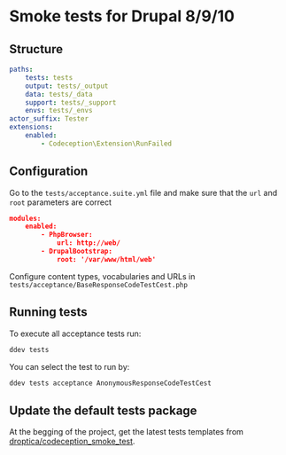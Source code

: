 # Smoke tests for Drupal 8/9/10

## Structure
```yml
paths:
    tests: tests
    output: tests/_output
    data: tests/_data
    support: tests/_support
    envs: tests/_envs
actor_suffix: Tester
extensions:
    enabled:
        - Codeception\Extension\RunFailed
```

## Configuration

Go to the `tests/acceptance.suite.yml` file and make sure that the `url` and `root` parameters are correct

```json
modules:
    enabled:
        - PhpBrowser:
            url: http://web/
        - DrupalBootstrap:
            root: '/var/www/html/web'
```

Configure content types, vocabularies and URLs in `tests/acceptance/BaseResponseCodeTestCest.php`

## Running tests

To execute all acceptance tests run:

```bash
ddev tests
```

You can select the test to run by:

```bash
ddev tests acceptance AnonymousResponseCodeTestCest
```

## Update the default tests package

At the begging of the project, get the latest tests templates from [droptica/codeception_smoke_test](https://bitbucket.org/droptica/codeception_smoke_test/src/master/).
